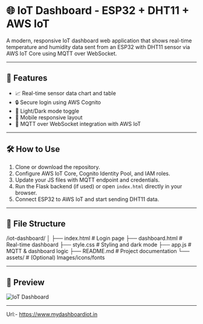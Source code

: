 # 🌐 IoT Dashboard - ESP32 + DHT11 + AWS IoT

A modern, responsive IoT dashboard web application that shows real-time temperature and humidity data sent from an ESP32 with DHT11 sensor via AWS IoT Core using MQTT over WebSocket.

---

## 🚀 Features

- 📈 Real-time sensor data chart and table
- 🔒 Secure login using AWS Cognito
- 🌙 Light/Dark mode toggle
- 📱 Mobile responsive layout
- 🧠 MQTT over WebSocket integration with AWS IoT

---

## 🛠️ How to Use

1. Clone or download the repository.
2. Configure AWS IoT Core, Cognito Identity Pool, and IAM roles.
3. Update your JS files with MQTT endpoint and credentials.
4. Run the Flask backend (if used) or open `index.html` directly in your browser.
5. Connect ESP32 to AWS IoT and start sending DHT11 data.

---

## 📁 File Structure

/iot-dashboard/
│
├── index.html # Login page
├── dashboard.html # Real-time dashboard
├── style.css # Styling and dark mode
├── app.js # MQTT & dashboard logic
├── README.md # Project documentation
└── assets/ # (Optional) Images/icons/fonts




---

## 📸 Preview

![IoT Dashboard](https://via.placeholder.com/800x400.png?text=IoT+Dashboard+Preview)

---
Url:-
https://www.mydashboardiot.in

